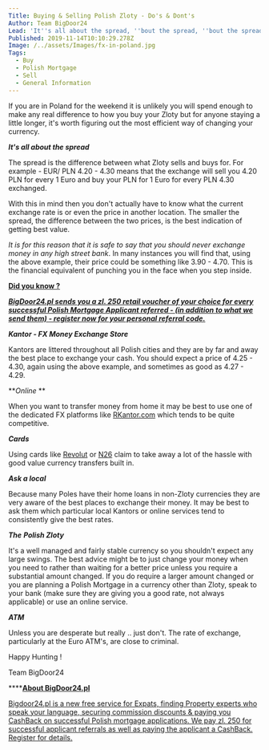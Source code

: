 ```yaml
---
Title: Buying & Selling Polish Zloty - Do's & Dont's
Author: Team BigDoor24
Lead: 'It''s all about the spread, ''bout the spread, ''bout the spread ...'
Published: 2019-11-14T10:10:29.278Z
Image: /../assets/Images/fx-in-poland.jpg
Tags:
  - Buy
  - Polish Mortgage
  - Sell
  - General Information
---
```

If you are in Poland for the weekend it is unlikely you will spend enough to make any real difference to how you buy your Zloty but for anyone staying a little longer, it's worth figuring out the most efficient way of changing your currency.

_**It's all about the spread**_

The spread is the difference between what Zloty sells and buys for. For example - EUR/ PLN 4.20 - 4.30 means that the exchange will sell you 4.20 PLN for every 1 Euro and buy your PLN for 1 Euro for every PLN 4.30 exchanged.

With this in mind then you don't actually have to know what the current exchange rate is or even the price in another location. The smaller the spread, the difference between the two prices, is the best indication of getting best value. 

_It is for this reason that it is safe to say that you should never exchange money in any high street bank_. In many instances you will find that, using the above example, their price could be something like 3.90 - 4.70. This is the financial equivalent of punching you in the face when you step inside.

[**Did you know ?**](https://bigdoor24.pl/)

[**_BigDoor24.pl sends you a zl. 250 retail voucher of your choice for every successful Polish Mortgage Applicant referred - (in addition to what we send them) - register now for your personal referral code._**](https://bigdoor24.pl/)

_**Kantor - FX Money Exchange Store**_

Kantors are littered throughout all Polish cities and they are by far and away the best place to exchange your cash. You should expect a price of 4.25 - 4.30, again using the above example, and sometimes as good as 4.27 - 4.29.

**_Online_ **

When you want to transfer money from home it may be best to use one of the dedicated FX platforms like [RKantor.com](https://www.rkantor.com/) which tends to be quite competitive. 

_**Cards**_

Using cards like [Revolut](https://www.revolut.com/en-PL?p=branded_campaign&ext=&gclid=EAIaIQobChMIieaWkb3p5QIVxpQYCh3hUgA9EAAYASAAEgJRaPD_BwE)  or [N26](https://n26.com/en-eu/euro-bank-account?utm_source=google&utm_medium=br&utm_campaign=1617329946&utm_content=62689487418&utm_term=n26&matchtype=e&device=c&loc_physical_ms=9067602&gclid=EAIaIQobChMI9bT-gb7p5QIVBqqaCh0CgwM0EAAYASAAEgJ1m_D_BwE) claim to take away a lot of the hassle with good value currency transfers built in.

**_Ask a local_**

Because many Poles have their home loans in non-Zloty currencies they are very aware of the best places to exchange their money. It may be best to ask them which particular local Kantors or online services tend to consistently give the best rates.

_**The**_ **_Polish Zloty_**

It's a well managed and fairly stable currency so you shouldn't expect any large swings. The best advice might be to just change your money when you need to rather than waiting for a better price unless you require a substantial amount changed. If you do require a larger amount changed or you are planning a Polish Mortgage in a currency other than Zloty, speak to your bank (make sure they are giving you a good rate, not always applicable) or use an online service.

**_ATM_**

Unless you are desperate but really .. just don't. The rate of exchange, particularly at the Euro ATM's, are close to criminal.

Happy Hunting !

Team BigDoor24

****[**About BigDoor24.pl**](https://bigdoor24.pl/)

[Bigdoor24.pl is a new free service for Expats, finding Property experts who speak your language, securing commission discounts & paying you CashBack on successful Polish mortgage applications. We pay zl. 250 for successful applicant referrals as well as paying the applicant a CashBack. Register for details.](https://bigdoor24.pl/)
